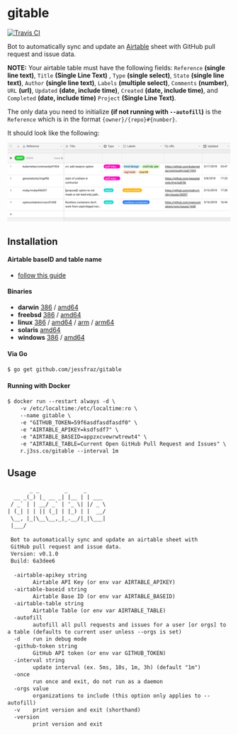 # gitable

[![Travis CI](https://travis-ci.org/jessfraz/gitable.svg?branch=master)](https://travis-ci.org/jessfraz/gitable)

Bot to automatically sync and update an [Airtable](https://airtable.com) sheet with 
GitHub pull request and issue data.


**NOTE:** Your airtable table must have the following fields: `Reference` **(single line text)**,
`Title` **(Single Line Text)** , `Type` **(single select)**, `State` **(single line text)**, `Author` **(single line text)**,
`Labels` **(multiple select)**, `Comments` **(number)**, `URL` **(url)**, `Updated` **(date, include time)**, `Created` **(date, include  time)**,
 and `Completed` **(date, include time)**  `Project` **(Single Line Text)**.

The only data you need to initialize **(if not running with `--autofill`)** 
is the `Reference` which is in the format
`{owner}/{repo}#{number}`.

It should look like the following:

![airtable.png](airtable.png)


## Installation

#### Airtable baseID and table name

 - [follow this guide](http://help.grow.com/connecting-your-data-internal-and-project-management/airtable/airtable-how-to-connect)

#### Binaries

- **darwin** [386](https://github.com/jessfraz/gitable/releases/download/v0.1.0/gitable-darwin-386) / [amd64](https://github.com/jessfraz/gitable/releases/download/v0.1.0/gitable-darwin-amd64)
- **freebsd** [386](https://github.com/jessfraz/gitable/releases/download/v0.1.0/gitable-freebsd-386) / [amd64](https://github.com/jessfraz/gitable/releases/download/v0.1.0/gitable-freebsd-amd64)
- **linux** [386](https://github.com/jessfraz/gitable/releases/download/v0.1.0/gitable-linux-386) / [amd64](https://github.com/jessfraz/gitable/releases/download/v0.1.0/gitable-linux-amd64) / [arm](https://github.com/jessfraz/gitable/releases/download/v0.1.0/gitable-linux-arm) / [arm64](https://github.com/jessfraz/gitable/releases/download/v0.1.0/gitable-linux-arm64)
- **solaris** [amd64](https://github.com/jessfraz/gitable/releases/download/v0.1.0/gitable-solaris-amd64)
- **windows** [386](https://github.com/jessfraz/gitable/releases/download/v0.1.0/gitable-windows-386) / [amd64](https://github.com/jessfraz/gitable/releases/download/v0.1.0/gitable-windows-amd64)

#### Via Go

```bash
$ go get github.com/jessfraz/gitable
```

#### Running with Docker

```console
$ docker run --restart always -d \
    -v /etc/localtime:/etc/localtime:ro \
    --name gitable \
    -e "GITHUB_TOKEN=59f6asdfasdfasdf0" \
    -e "AIRTABLE_APIKEY=ksdfsdf7" \
    -e "AIRTABLE_BASEID=appzxcvewrwtrewt4" \
    -e "AIRTABLE_TABLE=Current Open GitHub Pull Request and Issues" \
    r.j3ss.co/gitable --interval 1m
```

## Usage

```console
       _ _        _     _
  __ _(_) |_ __ _| |__ | | ___
 / _` | | __/ _` | '_ \| |/ _ \
| (_| | | || (_| | |_) | |  __/
 \__, |_|\__\__,_|_.__/|_|\___|
 |___/

 Bot to automatically sync and update an airtable sheet with
 GitHub pull request and issue data.
 Version: v0.1.0
 Build: 6a3dee6

  -airtable-apikey string
        Airtable API Key (or env var AIRTABLE_APIKEY)
  -airtable-baseid string
        Airtable Base ID (or env var AIRTABLE_BASEID)
  -airtable-table string
        Airtable Table (or env var AIRTABLE_TABLE)
  -autofill
        autofill all pull requests and issues for a user [or orgs] to a table (defaults to current user unless --orgs is set)
  -d    run in debug mode
  -github-token string
        GitHub API token (or env var GITHUB_TOKEN)
  -interval string
        update interval (ex. 5ms, 10s, 1m, 3h) (default "1m")
  -once
        run once and exit, do not run as a daemon
  -orgs value
        organizations to include (this option only applies to --autofill)
  -v    print version and exit (shorthand)
  -version
        print version and exit
```
